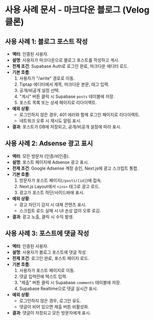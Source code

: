 # 사용 사례 문서 - 마크다운 블로그 (Velog 클론)

## 사용 사례 1: 블로그 포스트 작성
- **액터**: 인증된 사용자.
- **설명**: 사용자가 마크다운으로 블로그 포스트를 작성하고 게시.
- **전제 조건**: Supabase Auth로 로그인 완료, 마크다운 에디터 로드.
- **기본 흐름**:
  1. 사용자가 "/write" 경로로 이동.
  2. Tiptap 에디터에서 제목, 마크다운 본문, 태그 입력.
  3. 공개/비공개 설정 선택.
  4. "게시" 버튼 클릭 시 Supabase `posts` 테이블에 저장.
  5. 포스트 목록 또는 상세 페이지로 리다이렉트.
- **예외 상황**:
  - 로그인하지 않은 경우, 401 에러와 함께 로그인 페이지로 리다이렉트.
  - 네트워크 오류 시 재시도 알림 표시.
- **결과**: 포스트가 DB에 저장되고, 공개/비공개 설정에 따라 표시.

## 사용 사례 2: Adsense 광고 표시
- **액터**: 모든 방문자 (인증/비인증).
- **설명**: 포스트 페이지에 Adsense 광고 표시.
- **전제 조건**: Google Adsense 계정 승인, Next.js에 광고 스크립트 통합.
- **기본 흐름**:
  1. 방문자가 포스트 페이지(`/posts/[id]`)에 접속.
  2. Next.js Layout에서 `<ins>` 태그로 광고 로드.
  3. 광고가 포스트 하단/사이드바에 표시.
- **예외 상황**:
  - 광고 차단기 감지 시 대체 콘텐츠 표시.
  - 스크립트 로드 실패 시 UI 손상 없이 오류 로깅.
- **결과**: 광고 노출, 클릭 시 수익 발생.

## 사용 사례 3: 포스트에 댓글 작성
- **액터**: 인증된 사용자.
- **설명**: 사용자가 블로그 포스트에 댓글 작성.
- **전제 조건**: 로그인 완료, 포스트 페이지 로드.
- **기본 흐름**:
  1. 사용자가 포스트 페이지로 이동.
  2. 댓글 입력란에 텍스트 입력.
  3. "제출" 버튼 클릭 시 Supabase `comments` 테이블에 저장.
  4. Supabase Realtime으로 댓글 실시간 표시.
- **예외 상황**:
  - 로그인하지 않은 경우, 로그인 유도.
  - 댓글이 비어 있으면 제출 버튼 비활성화.
- **결과**: 댓글이 저장되고 모든 방문자에게 표시.